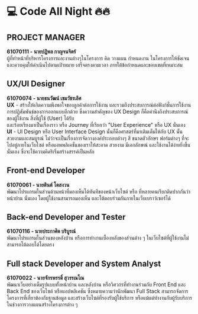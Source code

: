 
# 💻 Code All Night 🔥🔥

## PROJECT MANAGER
**61070111 - นายปฏิพล กาญจนจิตร์**<br />
ผู้ที่ทำหน้าที่บริหารโครงการและงานต่างๆในโครงการ คิด วางแผน กำหนดงาน ในโครงการให้ชัดเจน และควบคุมให้ดำเนินไปตามเป้าหมาย เสร็จตรงตามเวลา ภายใต้ข้อกำหนดและขอบเขตที่เหมาะสม

## UX/UI Designer
**61070074 - นายธนวัฒน์ เขมวัชรเลิศ**<br />
**UX** - สร้างให้เกิดความพึงพอใจของลูกค้าต่อการใช้งาน และรวมถึงประสบการณ์ต่อฟังก์ชั่นการใช้งาน  
การปฏิสัมพันธ์ของการออกแบบอีกด้วย ซึ่งความสำคัญของ UX Design ก็คือคำนึงถึงประสบการณ์ของผู้ใช้งาน สิ่งที่ผู้ใช้ (User) ได้รับ  
และร้อยเรียงมาเป็นเรื่องราว หรือ Journey ที่เรียกว่า "User Experience" หรือ UX นั่นเอง<br />
**UI** - UI Design หรือ User Interface Design นั้นก็คือศาสตร์ที่มาเติมเต็มให้กับ UX นั้นสวยงามและสมบูรณ์ ไม่ว่าจะเป็นเรื่องการจัดวางองค์ประกอบต่างๆ สี ขนาดตัวอักษร ฟอร์มต่างๆ ที่จะไปอยู่ภายในเว็บไซต์ หรือแอพพลิเคชั่นของเราให้สะอาด สวยงาม มีเอกลักษณ์ และใช้งานได้ง่ายยิ่งขึ้นนั่นเอง ซึ่งจะใช้ความคิดริเริ่มสร้างสรรค์เป็นหลัก


## Front-end Developer
**61070061 - นายตินต์ โตสงวน**<br />
พัฒนาโปรแกรมในส่วนด้านหน้าที่มองเห็นได้ทันทีของหน้าเว็บไซต์ หรือ ที่หลายคนเรียกติดปากกันว่า หน้าบ้าน นั่นเอง โดยผู้ใช้งานสามารถมองเห็น และโต้ตอบร่วมกันภายในเว็บเบราว์เซอร์ได้

## Back-end Developer and Tester
**61070116 - นายประกาศิต บริบูรณ์**<br />
พัฒนาโปรแกรมในส่วนของหลังบ้าน หรือการทำงานเบื้องหลังของส่วนต่าง ๆ ในเว็บไซต์ที่ผู้ใช้งานไม่สามารถโต้ตอบได้โดยตรง

## Full stack Developer and  System Analyst 
**61070022 - นายจักรพรรดิ์ สุวรรณโณ**<br />
พัฒนาเว็บอย่างเต็มรูปแบบทั้งหน้าบ้าน และหลังบ้าน หรือวิศวกรที่ทำงานร่วมกับ Front End และ Back End ของเว็บไซต์ หรือแอปพลิเคชัน ซึ่งหมายความว่านักพัฒนา Full Stack สามารถจัดการโครงการที่เกี่ยวข้องกับฐานข้อมูล และสร้างเว็บไซต์ที่รองรับผู้ใช้บริการ หรือแม้แต่ทำงานกับผู้รับบริการในช่วงการวางแผนสร้างโครงการต่าง ๆ
